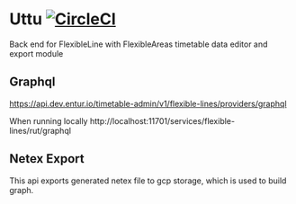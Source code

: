 # Uttu [![CircleCI](https://circleci.com/gh/entur/uttu/tree/master.svg?style=svg)](https://circleci.com/gh/entur/uttu/tree/master)

Back end for FlexibleLine with FlexibleAreas timetable data editor and export module

## Graphql 
https://api.dev.entur.io/timetable-admin/v1/flexible-lines/providers/graphql

When running locally
http://localhost:11701/services/flexible-lines/rut/graphql

## Netex Export
This api exports generated netex file to gcp storage, which is used to build graph.
